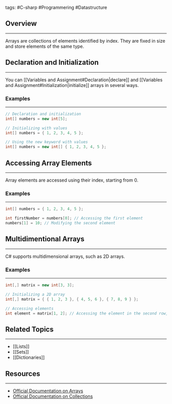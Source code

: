 tags: #C-sharp #Programmering #Datastructure 

## Overview
---
Arrays are collections of elements identified by index. 
They are fixed in size and store elements of the same type. 

## Declaration and Initialization
---
You can [[Variables and Assignment#Declaration|declare]] and [[Variables and Assignment#Initialization|initialize]] arrays in several ways.
### Examples
---
```csharp
// Declaration and initialization
int[] numbers = new int[5];

// Initializing with values
int[] numbers = { 1, 2, 3, 4, 5 };

// Using the new keyword with values
int[] numbers = new int[] { 1, 2, 3, 4, 5 };
```

## Accessing Array Elements
---
Array elements are accessed using their index, starting from 0.
### Examples
---
```csharp
int[] numbers = { 1, 2, 3, 4, 5 };

int firstNumber = numbers[0]; // Accessing the first element
numbers[1] = 10; // Modifying the second element
```

## Multidimentional Arrays
---
C# supports multidimensional arrays, such as 2D arrays.
### Examples
---
```csharp
int[,] matrix = new int[3, 3];

// Initializing a 2D array
int[,] matrix = { { 1, 2, 3 }, { 4, 5, 6 }, { 7, 8, 9 } };

// Accessing elements
int element = matrix[1, 2]; // Accessing the element in the second row, third column
```
## Related Topics
---
- [[Lists]]
- [[Sets]]
- [[Dictionaries]]
## Resources
---
- [Official Documentation on Arrays](https://docs.microsoft.com/en-us/dotnet/csharp/programming-guide/arrays/)
- [Official Documentation on Collections](https://docs.microsoft.com/en-us/dotnet/csharp/programming-guide/concepts/collections)